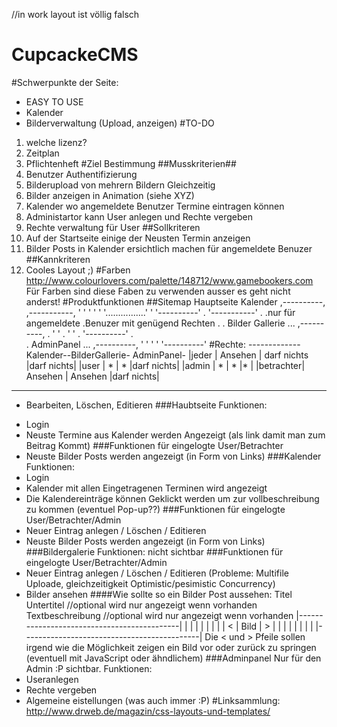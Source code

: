 //in work layout ist völlig falsch

CupcackeCMS
===========
#Schwerpunkte der Seite:
* EASY TO USE
* Kalender
* Bilderverwaltung (Upload, anzeigen)
#TO-DO
1. welche lizenz?
2. Zeitplan
3. Pflichtenheft
#Ziel Bestimmung
##Musskriterien##
1. Benutzer Authentifizierung
2. Bilderupload von mehrern Bildern Gleichzeitig
2. Bilder anzeigen in Animation (siehe XYZ)
3. Kalender wo angemeldete Benutzer Termine eintragen können
4. Administartor kann User anlegen und Rechte vergeben
5. Rechte verwaltung für User
##Sollkriteren
1. Auf der Startseite einige der Neusten Termin anzeigen
2. Bilder Posts in Kalender ersichtlich machen für angemeldete Benuzer
##Kannkriteren
1. Cooles Layout ;)
#Farben
http://www.colourlovers.com/palette/148712/www.gamebookers.com
Für Farben sind diese Faben zu verwenden ausser es geht nicht anderst!
#Produktfunktionen
##Sitemap
Hauptseite                    Kalender
,----------,                ,-----------,
'          '                '           '
'          '................'           '
'----------'     .          '-----------'
                 .
                 .nur für angemeldete
                 .Benuzer mit genügend Rechten
                 .
                 .   Bilder Gallerie
                 ... ,----------,
                 .   '          '
                 .   '          '
                 .   '----------'
                 .    
                 .    AdminPanel
                 ... ,----------,
                     '          '
                     '          '
                     '----------'
#Rechte:
-------------Kalender--BilderGallerie- AdminPanel-
|jeder     | Ansehen | darf nichts   |darf nichts|
|user      | *       | *             |darf nichts|
|admin     | *       | *             |*          |
|betrachter| Ansehen | Ansehen       |darf nichts|
--------------------------------------------------
* Bearbeiten, Löschen, Editieren
###Haubtseite
Funktionen:
- Login
- Neuste Termine aus Kalender werden Angezeigt (als link damit man zum Beitrag Kommt)
###Funktionen für eingelogte User/Betrachter
- Neuste Bilder Posts werden angezeigt (in Form von Links)
###Kalender
Funktionen:
- Login
- Kalender mit allen Eingetragenen Terminen wird angezeigt
- Die Kalendereinträge können Geklickt werden um zur vollbeschreibung zu kommen (eventuel Pop-up??)
###Funktionen für eingelogte User/Betrachter/Admin
- Neuer Eintrag anlegen / Löschen / Editieren
- Neuste Bilder Posts werden angezeigt (in Form von Links)
###Bildergalerie
Funktionen:
nicht sichtbar
###Funktionen für eingelogte User/Betrachter/Admin
- Neuer Eintrag anlegen / Löschen / Editieren (Probleme: Multifile Uploade, gleichzeitigkeit Optimistic/pesimistic Concurrency)
- Bilder ansehen
####Wie sollte so ein Bilder Post aussehen:
Titel
Untertitel       //optional wird nur angezeigt wenn vorhanden
Textbeschreibung //optional wird nur angezeigt wenn vorhanden
    |--------------------------------------------|
    |                                            |
    |                                            |
    |                                            |
    |                                            |
 <  |                 Bild                       |  >
    |                                            |
    |                                            |
    |                                            |
    |                                            |
    |--------------------------------------------|
Die < und > Pfeile sollen irgend wie die Möglichkeit zeigen ein Bild vor oder zurück zu springen (eventuell mit JavaScript oder ähndlichem)
###Adminpanel
Nur für den Admin :P sichtbar.
Funktionen:
- Useranlegen
- Rechte vergeben
- Algemeine eistellungen (was auch immer :P)
#Linksammlung:
http://www.drweb.de/magazin/css-layouts-und-templates/
